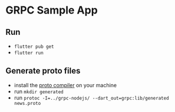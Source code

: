 # GRPC Sample App

## Run
- `flutter pub get`
- `flutter run`

## Generate proto files
- install the [proto compiler](https://grpc.io/docs/protoc-installation/) on your machine
- run `mkdir generated`
- run `protoc -I=../grpc-nodejs/ --dart_out=grpc:lib/generated news.proto`
